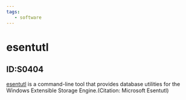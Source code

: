 ```yaml
---
tags:
   - software
---
```

# esentutl
## ID:S0404
[esentutl](software/S0404) is a command-line tool that provides database utilities for the Windows Extensible Storage Engine.(Citation: Microsoft Esentutl)

